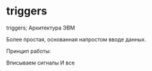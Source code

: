 # triggers
triggers; Архитектура ЭВМ

Более простая, основанная напростом вводе данных.

Принцип работы:

Вписываем сигналы
И все
